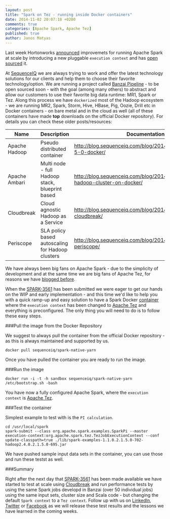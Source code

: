 ```yaml
---
layout: post
title: "Spark on Tez - running inside Docker containers"
date: 2014-11-02 20:07:18 +0200
comments: true
categories: [Apache Spark, Apache Tez]
published: true
author: Janos Matyas
---
```


Last week Hortonworks [announced](http://hortonworks.com/blog/improving-spark-data-pipelines-native-yarn-integration/) improvemets for running Apache Spark at scale by introducing a new pluggable `execution context` and has [open sourced](https://github.com/hortonworks/spark-native-yarn-samples) it.

At [SequenceIQ](http://sequenceiq.com/) we are always trying to work and offer the latest technology solutions for our clients and help them to choose their favorite technology/option. We are running a project called [Banzai Pipeline](http://docs.banzai.apiary.io/) - to be open sourced soon - with the goal (among many others) to abstract and allow our customers to use their favorite big data runtime: MR1, Spark or Tez. Along this process we have `dockerized` most of the Hadoop ecosystem - we are running MR2, Spark, Storm, Hive, HBase, Pig, Oozie, Drill etc in Docker containers - on bare metal and in the cloud as well (all of these containers have made **top** downloads on the official Docker repository). For details you can check these older posts/resources:

| Name                  | Description | Documentation | GitHub
|-----------------------|----|--------| ----------
| Apache Hadoop  | Pseudo distributed container | http://blog.sequenceiq.com/blog/2014/08/18/hadoop-2-5-0-docker/ | https://github.com/sequenceiq/hadoop-docker
| Apache Ambari   | Multi node - full Hadoop stack, blueprint based | http://blog.sequenceiq.com/blog/2014/06/19/multinode-hadoop-cluster-on-docker/ | https://github.com/sequenceiq/docker-ambari
| Cloudbreak 	     | Cloud agnostic Hadoop as a Service | http://blog.sequenceiq.com/blog/2014/07/18/announcing-cloudbreak/ | https://github.com/sequenceiq/cloudbreak
| Periscope 	     | SLA policy based autoscaling for Hadoop clusters | http://blog.sequenceiq.com/blog/2014/08/27/announcing-periscope/ | https://github.com/sequenceiq/periscope


We have always been big fans on Apache Spark - due to the simplicity of development and at the same time we are big fans of Apache Tez, for reasons we have [blogged before](http://blog.sequenceiq.com/blog/2014/09/23/topn-on-apache-tez/).

When the [SPARK-3561](https://issues.apache.org/jira/browse/SPARK-3561) has been submitted we were eager to get our hands on the WIP and early implementation - and this time we'd like to help you with a quick ramp-up and easy solution to have a Spark Docker [container](https://github.com/sequenceiq/docker-spark-native-yarn) where the `execution context` has been changed to [Apache Tez](http://tez.apache.org/) and everything is preconfigured. The only thing you will need to do is to follow these easy steps.

###Pull the image from the Docker Repository

We suggest to always pull the container from the official Docker repository - as this is always maintained and supported by us.

```
docker pull sequenceiq/spark-native-yarn
```

Once you have pulled the container you are ready to run the image.

###Run the image

```
docker run -i -t -h sandbox sequenceiq/spark-native-yarn /etc/bootstrap.sh -bash
```

You have now a fully configured Apache Spark, where the `execution context` is [Apache Tez](http://tez.apache.org/).

###Test the container

Simplest example to test with is the `PI calculation`.

```
cd /usr/local/spark
spark-submit --class org.apache.spark.examples.SparkPi --master execution-context:org.apache.spark.tez.TezJobExecutionContext --conf update-classpath=true ./lib/spark-examples-1.1.0.2.1.5.0-702-hadoop2.4.0.2.1.5.0-695.jar
```

We have pushed sample input data sets in the container, you can use those and run these testst as well.


###Summary

Right after the next day that [SPARK-3561](https://github.com/hortonworks/spark-native-yarn-samples) has been made available we have started to test at scale using [Cloudbreak](http://sequenceiq.com/cloudbreak/) and run performance tests by using the same Spark jobs developd in Banzai (over 50 individual jobs) using the same input sets, cluster size and Scala code - but changing the default `Spark context` to a `Tez context`. Follow up with us on [LinkedIn](https://www.linkedin.com/company/sequenceiq/), [Twitter](https://twitter.com/sequenceiq) or [Facebook](https://www.facebook.com/sequenceiq) as we will release these test results and the lessons we have learned in the coming weeks.
